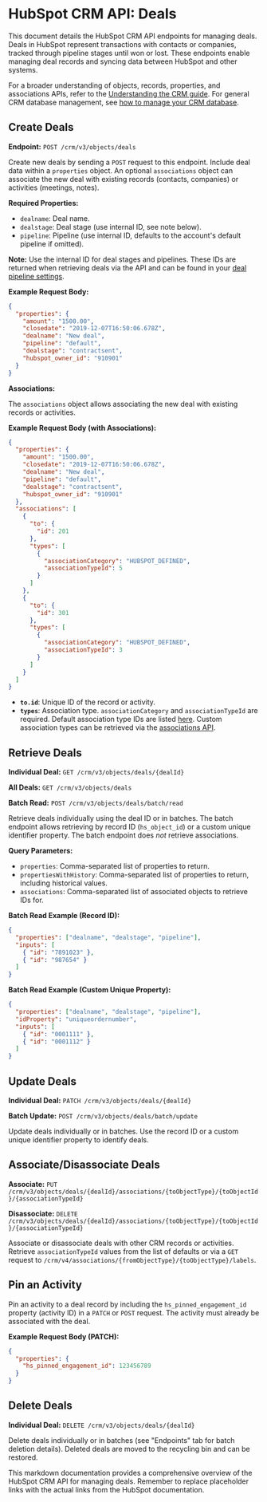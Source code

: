 # HubSpot CRM API: Deals

This document details the HubSpot CRM API endpoints for managing deals. Deals in HubSpot represent transactions with contacts or companies, tracked through pipeline stages until won or lost.  These endpoints enable managing deal records and syncing data between HubSpot and other systems.

For a broader understanding of objects, records, properties, and associations APIs, refer to the [Understanding the CRM guide](<link_to_understanding_crm_guide_if_available>). For general CRM database management, see [how to manage your CRM database](<link_to_crm_database_management_if_available>).


## Create Deals

**Endpoint:** `POST /crm/v3/objects/deals`

Create new deals by sending a `POST` request to this endpoint.  Include deal data within a `properties` object.  An optional `associations` object can associate the new deal with existing records (contacts, companies) or activities (meetings, notes).

**Required Properties:**

* `dealname`: Deal name.
* `dealstage`: Deal stage (use internal ID, see note below).
* `pipeline`: Pipeline (use internal ID, defaults to the account's default pipeline if omitted).

**Note:** Use the internal ID for deal stages and pipelines.  These IDs are returned when retrieving deals via the API and can be found in your [deal pipeline settings](<link_to_deal_pipeline_settings_if_available>).


**Example Request Body:**

```json
{
  "properties": {
    "amount": "1500.00",
    "closedate": "2019-12-07T16:50:06.678Z",
    "dealname": "New deal",
    "pipeline": "default",
    "dealstage": "contractsent",
    "hubspot_owner_id": "910901"
  }
}
```

**Associations:**

The `associations` object allows associating the new deal with existing records or activities.

**Example Request Body (with Associations):**

```json
{
  "properties": {
    "amount": "1500.00",
    "closedate": "2019-12-07T16:50:06.678Z",
    "dealname": "New deal",
    "pipeline": "default",
    "dealstage": "contractsent",
    "hubspot_owner_id": "910901"
  },
  "associations": [
    {
      "to": {
        "id": 201
      },
      "types": [
        {
          "associationCategory": "HUBSPOT_DEFINED",
          "associationTypeId": 5
        }
      ]
    },
    {
      "to": {
        "id": 301
      },
      "types": [
        {
          "associationCategory": "HUBSPOT_DEFINED",
          "associationTypeId": 3
        }
      ]
    }
  ]
}
```

* **`to.id`**:  Unique ID of the record or activity.
* **`types`**: Association type.  `associationCategory` and `associationTypeId` are required. Default association type IDs are listed [here](<link_to_default_association_type_ids_if_available>).  Custom association types can be retrieved via the [associations API](<link_to_associations_api_if_available>).


## Retrieve Deals

**Individual Deal:** `GET /crm/v3/objects/deals/{dealId}`

**All Deals:** `GET /crm/v3/objects/deals`

**Batch Read:** `POST /crm/v3/objects/deals/batch/read`

Retrieve deals individually using the deal ID or in batches.  The batch endpoint allows retrieving by record ID (`hs_object_id`) or a custom unique identifier property.  The batch endpoint does *not* retrieve associations.

**Query Parameters:**

* `properties`: Comma-separated list of properties to return.
* `propertiesWithHistory`: Comma-separated list of properties to return, including historical values.
* `associations`: Comma-separated list of associated objects to retrieve IDs for.

**Batch Read Example (Record ID):**

```json
{
  "properties": ["dealname", "dealstage", "pipeline"],
  "inputs": [
    { "id": "7891023" },
    { "id": "987654" }
  ]
}
```

**Batch Read Example (Custom Unique Property):**

```json
{
  "properties": ["dealname", "dealstage", "pipeline"],
  "idProperty": "uniqueordernumber",
  "inputs": [
    { "id": "0001111" },
    { "id": "0001112" }
  ]
}
```


## Update Deals

**Individual Deal:** `PATCH /crm/v3/objects/deals/{dealId}`

**Batch Update:** `POST /crm/v3/objects/deals/batch/update`

Update deals individually or in batches.  Use the record ID or a custom unique identifier property to identify deals.


## Associate/Disassociate Deals

**Associate:** `PUT /crm/v3/objects/deals/{dealId}/associations/{toObjectType}/{toObjectId}/{associationTypeId}`

**Disassociate:** `DELETE /crm/v3/objects/deals/{dealId}/associations/{toObjectType}/{toObjectId}/{associationTypeId}`

Associate or disassociate deals with other CRM records or activities.  Retrieve `associationTypeId` values from the list of defaults or via a `GET` request to `/crm/v4/associations/{fromObjectType}/{toObjectType}/labels`.


## Pin an Activity

Pin an activity to a deal record by including the `hs_pinned_engagement_id` property (activity ID) in a `PATCH` or `POST` request.  The activity must already be associated with the deal.


**Example Request Body (PATCH):**

```json
{
  "properties": {
    "hs_pinned_engagement_id": 123456789
  }
}
```

## Delete Deals

**Individual Deal:** `DELETE /crm/v3/objects/deals/{dealId}`

Delete deals individually or in batches (see "Endpoints" tab for batch deletion details).  Deleted deals are moved to the recycling bin and can be restored.


This markdown documentation provides a comprehensive overview of the HubSpot CRM API for managing deals.  Remember to replace placeholder links with the actual links from the HubSpot documentation.
